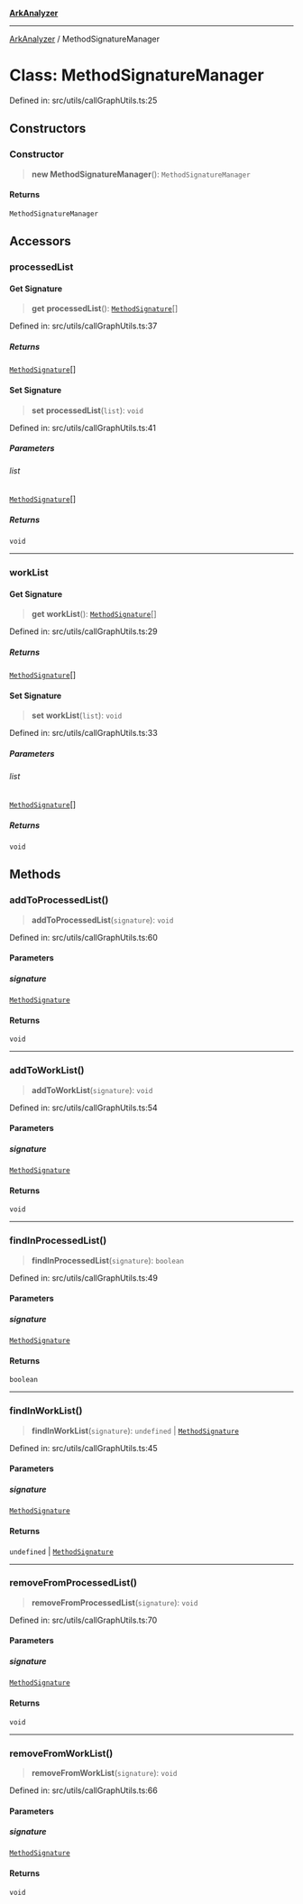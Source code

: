 [**ArkAnalyzer**](../README.md)

***

[ArkAnalyzer](../globals.md) / MethodSignatureManager

# Class: MethodSignatureManager

Defined in: src/utils/callGraphUtils.ts:25

## Constructors

### Constructor

> **new MethodSignatureManager**(): `MethodSignatureManager`

#### Returns

`MethodSignatureManager`

## Accessors

### processedList

#### Get Signature

> **get** **processedList**(): [`MethodSignature`](MethodSignature.md)[]

Defined in: src/utils/callGraphUtils.ts:37

##### Returns

[`MethodSignature`](MethodSignature.md)[]

#### Set Signature

> **set** **processedList**(`list`): `void`

Defined in: src/utils/callGraphUtils.ts:41

##### Parameters

###### list

[`MethodSignature`](MethodSignature.md)[]

##### Returns

`void`

***

### workList

#### Get Signature

> **get** **workList**(): [`MethodSignature`](MethodSignature.md)[]

Defined in: src/utils/callGraphUtils.ts:29

##### Returns

[`MethodSignature`](MethodSignature.md)[]

#### Set Signature

> **set** **workList**(`list`): `void`

Defined in: src/utils/callGraphUtils.ts:33

##### Parameters

###### list

[`MethodSignature`](MethodSignature.md)[]

##### Returns

`void`

## Methods

### addToProcessedList()

> **addToProcessedList**(`signature`): `void`

Defined in: src/utils/callGraphUtils.ts:60

#### Parameters

##### signature

[`MethodSignature`](MethodSignature.md)

#### Returns

`void`

***

### addToWorkList()

> **addToWorkList**(`signature`): `void`

Defined in: src/utils/callGraphUtils.ts:54

#### Parameters

##### signature

[`MethodSignature`](MethodSignature.md)

#### Returns

`void`

***

### findInProcessedList()

> **findInProcessedList**(`signature`): `boolean`

Defined in: src/utils/callGraphUtils.ts:49

#### Parameters

##### signature

[`MethodSignature`](MethodSignature.md)

#### Returns

`boolean`

***

### findInWorkList()

> **findInWorkList**(`signature`): `undefined` \| [`MethodSignature`](MethodSignature.md)

Defined in: src/utils/callGraphUtils.ts:45

#### Parameters

##### signature

[`MethodSignature`](MethodSignature.md)

#### Returns

`undefined` \| [`MethodSignature`](MethodSignature.md)

***

### removeFromProcessedList()

> **removeFromProcessedList**(`signature`): `void`

Defined in: src/utils/callGraphUtils.ts:70

#### Parameters

##### signature

[`MethodSignature`](MethodSignature.md)

#### Returns

`void`

***

### removeFromWorkList()

> **removeFromWorkList**(`signature`): `void`

Defined in: src/utils/callGraphUtils.ts:66

#### Parameters

##### signature

[`MethodSignature`](MethodSignature.md)

#### Returns

`void`
